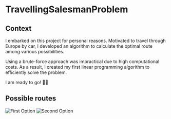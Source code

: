 # TravellingSalesmanProblem

## Context

I embarked on this project for personal reasons. 
Motivated to travel through Europe by car, I developed an algorithm to calculate the optimal route among various possibilities.

Using a brute-force approach was impractical due to high computational costs. 
As a result, I created my first linear programming algorithm to efficiently solve the problem.

I am ready to go! 🚙🧳


## Possible routes

<img src="https://github.com/user-attachments/assets/30867971-99d9-45ec-b177-c75dfe794faf" alt="First Option" widht="300">

<img src="https://github.com/user-attachments/assets/da7aa591-28f4-4d48-9694-0b2851e81381" alt="Second Option" widht="300">
